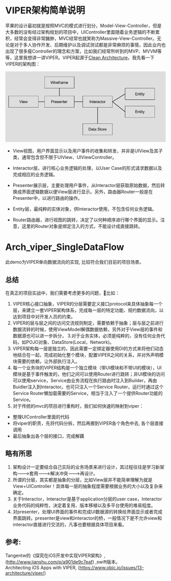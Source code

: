 # VIPER架构简单说明
苹果的设计最初就是按照MVC的模式进行划分，Model-View-Controller，但是大多数的没有经过架构规划的项目中，UIController里面随着业务逻辑的不断累积，经常会变得非常臃肿，MVC经常也就笑称为Massive-View-Controller。无论是对于多人协作开发、后期维护以及调试测试都是非常麻烦的事情，因此业内也出现了很多瘦Controller的理念和方案，比如我们经常所听到的MVP、MVVM等等，这里我想讲一讲VIPER。VIPER起源于[Clean Architecture](https://8thlight.com/blog/uncle-bob/2012/08/13/the-clean-architecture.html)，我先看一下VIPER的架构图：

![VIPER架构图](VIPER_ori_arch.png)

- View视图，用户界面显示以及用户事件的收集和转发，并非是UIView及其子类，通常包含但不限于UIView、UIViewController。

- Interactor层，进行核心业务逻辑的处理，以User Case的形式请求数据以及完成相应的业务逻辑。

- Presenter展示层，主要处理用户事件，从Interactor层获取原始数据，然后转换成界面逻辑数据以便View层进行显示。另外，路由器Router一般是在Presenter中，以进行路由的操作。

- Entity层，最纯粹的实体对象，供Interactor使用，不包含任何业务逻辑。

- Router路由器，进行视图的跳转，决定了以何种顺序进行哪个界面的显示。注意，这里的Router对象是绑定注入的方式，不能设计成直接跳转。

# Arch_viper_SingleDataFlow

此demo为VIPER单向数据流向的实现, 比较符合我们目前的项目场景。

## 总结
在真正的项目实战中，我们需要考虑更多的问题，比如：

1. VIPER核心接口抽象，VIPER的分层需要定义接口protocol来具体抽象每一个层，来建立一套VIPER架构体系，完成每一层的特定功能、规约数据流向，以达到项目中对开发人员的约束。
2. VIPER的层与层之间的访问交流规则制定，需要依赖于抽象；层与层之前进行数据流转的时候，使用ViewModel解偶数据依赖，另外对于View层的事件和数据源也可以进一步拆分，
3.对于业务实体，必须是纯粹的，没有任何业务代码，如POJO对象、DataStore(Local，Network)。
4. VIPER架构每一层是独立的，因此需要一定绑定器使用DI的方式来将他们动态地结合在一起，完成初始化整个模块，配置VIPER之间的关系，并对外声明模块需要的依赖，让外部执行注入。
5. 每一个业务块的VIPER结构是一个独立模块（带UI模块和不带UI的模块），UI模块是基于事件触发的，他们之间可以使用Router进行跳转；非UI模块的访问可以使用service，Service由业务流程在执行路由时注入到Builder，再由Buidler注入到Interactor。也可只注入一个Service Router，运行时通过这个Service Router懒加载需要的Service，相当于注入了一个提供Router功能的Service。
6. 对于传统的mvc的项目进行重构时，我们如何快速的映射到viper：
* 整理UIController里面的代码
* 将viper的职责，先将代码分拆，然后再挪到VIPER各个角色中去, 各个层直接调用
* 最后抽象出各个层的接口，完成解藕

## 略有所思
1. 架构设计一定要结合自己实际的业务场景来进行设计，其过程往往是学习新架构--->套用--->解决冲突--->再设计。
2. 所谓的分层，其实都是抽象的分层，比如View层并不能简单理解为就是View+UIController！具体每一层的抽象程度需要根据业务的大小以及复杂来确定。
3. 关于Interactor，Interactor是基于application分层的user case，Interactor业务代码的纯粹性，决定着复用、版本移植以及多平台使用的难易程度。
4. 对presenter，处理UI界面的事件和完成UI数据源的转换给界面显示或者完成界面跳转。presenter是view和interactor的桥，一般情况下是不允许view和interactor直接进行交流的，凡事也要根据具体项目来看。

##  参考:<br>
Tangentw的《探究在iOS开发中实现VIPER架构》, (http://www.jianshu.com/p/a901de9c7eaf) ,swift版本。<br>
Architecting iOS Apps with VIPER, (https://www.objc.io/issues/13-architecture/viper/)
